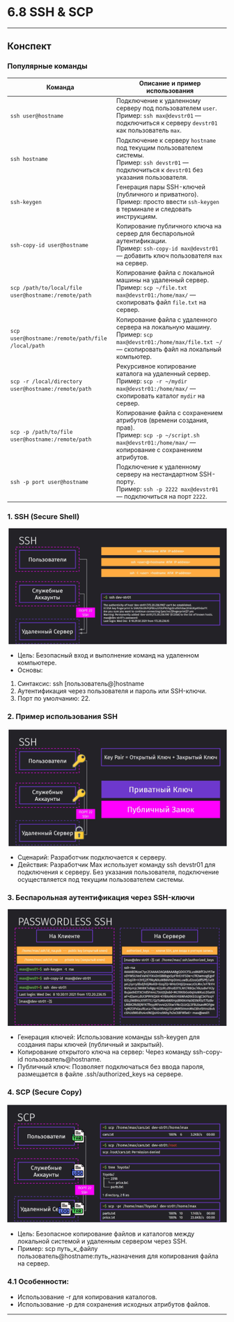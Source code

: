 # 6.8 SSH & SCP

---
## Конспект


### Популярные команды 

| Команда                            | Описание и пример использования                                                                                           |
|-----------------------------------|----------------------------------------------------------------------------------------------------------------------------|
| `ssh user@hostname`                | Подключение к удаленному серверу под пользователем `user`.<br>Пример: `ssh max@devstr01` — подключиться к серверу `devstr01` как пользователь `max`.|
| `ssh hostname`                    | Подключение к серверу `hostname` под текущим пользователем системы.<br>Пример: `ssh devstr01` — подключиться к `devstr01` без указания пользователя.   |
| `ssh-keygen`                     | Генерация пары SSH-ключей (публичного и приватного).<br>Пример: просто ввести `ssh-keygen` в терминале и следовать инструкциям.                          |
| `ssh-copy-id user@hostname`      | Копирование публичного ключа на сервер для беспарольной аутентификации.<br>Пример: `ssh-copy-id max@devstr01` — добавить ключ пользователя `max` на сервер.|
| `scp /path/to/local/file user@hostname:/remote/path` | Копирование файла с локальной машины на удаленный сервер.<br>Пример: `scp ~/file.txt max@devstr01:/home/max/` — скопировать файл `file.txt` на сервер.          |
| `scp user@hostname:/remote/path/file /local/path` | Копирование файла с удаленного сервера на локальную машину.<br>Пример: `scp max@devstr01:/home/max/file.txt ~/` — скопировать файл на локальный компьютер.           |
| `scp -r /local/directory user@hostname:/remote/path` | Рекурсивное копирование каталога на удаленный сервер.<br>Пример: `scp -r ~/mydir max@devstr01:/home/max/` — скопировать каталог `mydir` на сервер.               |
| `scp -p /path/to/file user@hostname:/remote/path` | Копирование файла с сохранением атрибутов (времени создания, прав).<br>Пример: `scp -p ~/script.sh max@devstr01:/home/max/` — копирование с сохранением атрибутов.    |
| `ssh -p port user@hostname`      | Подключение к удаленному серверу на нестандартном SSH-порту.<br>Пример: `ssh -p 2222 max@devstr01` — подключиться на порт `2222`.                            |


### 1. SSH (Secure Shell)

![BPMN-схема бизнес-процесса](/6%20%20Доступ%20и%20права/Ssh.png)


- Цель: Безопасный вход и выполнение команд на удаленном компьютере.
- Основы:
1. Синтаксис: ssh [пользователь@]hostname
2. Аутентификация через пользователя и пароль или SSH-ключи.
3. Порт по умолчанию: 22.
### 2. Пример использования SSH

![BPMN-схема бизнес-процесса](/6%20%20Доступ%20и%20права/Ssh2.png)
- Сценарий: Разработчик подключается к серверу.
-  Действия: Разработчик Max использует команду ssh devstr01 для подключения к серверу. Без указания пользователя, подключение осуществляется под текущим пользователем системы.
### 3. Беспарольная аутентификация через SSH-ключи

![BPMN-схема бизнес-процесса](/6%20%20Доступ%20и%20права/Ssh3.png)

- Генерация ключей: Использование команды ssh-keygen для создания пары ключей (публичный и закрытый).
- Копирование открытого ключа на сервер: Через команду ssh-copy-id пользователь@hostname.
- Публичный ключ: Позволяет подключаться без ввода пароля, размещается в файле .ssh/authorized_keys на сервере.
### 4. SCP (Secure Copy)

![BPMN-схема бизнес-процесса](/6%20%20Доступ%20и%20права/Ssh4.png)

- Цель: Безопасное копирование файлов и каталогов между локальной системой и удаленным сервером через SSH.
- Пример: scp путь_к_файлу пользователь@hostname:путь_назначения для копирования файла на сервер.
### 4.1 Особенности:
- Использование -r для копирования каталогов.
- Использование -p для сохранения исходных атрибутов файлов.

---